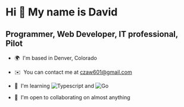 Hi 👋 My name is David
======================

Programmer, Web Developer, IT professional, Pilot
-------------------------------------------------

* 🌍  I'm based in Denver, Colorado

* ✉️  You can contact me at [czaw601@gmail.com](mailto:czaw601@gmail.com)

* 🧠  I'm learning ![Typescript](https://img.shields.io/badge/TypeScript-007ACC?style=for-the-badge&logo=typescript&logoColor=white) and ![Go](https://img.shields.io/badge/Go-00ADD8?style=for-the-badge&logo=go&logoColor=white)

* 🤝  I'm open to collaborating on almost anything
